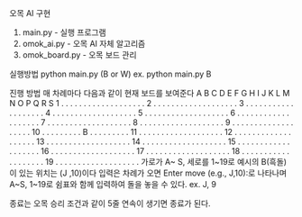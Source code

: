 오목 AI 구현

1. main.py - 실행 프로그램 
2. omok_ai.py - 오목 AI 자체 알고리즘 
3. omok_board.py - 오목 보드 관리


실행방법
python main.py (B or W)
ex. python main.py B

진행 방법
매 차례마다 다음과 같이 현재 보드를 보여준다
  A B C D E F G H I J K L M N O P Q R S
1 . . . . . . . . . . . . . . . . . . .
2 . . . . . . . . . . . . . . . . . . .
3 . . . . . . . . . . . . . . . . . . .
4 . . . . . . . . . . . . . . . . . . .
5 . . . . . . . . . . . . . . . . . . .
6 . . . . . . . . . . . . . . . . . . .
7 . . . . . . . . . . . . . . . . . . .
8 . . . . . . . . . . . . . . . . . . .
9 . . . . . . . . . . . . . . . . . . .
10 . . . . . . . . . B . . . . . . . . .
11 . . . . . . . . . . . . . . . . . . .
12 . . . . . . . . . . . . . . . . . . .
13 . . . . . . . . . . . . . . . . . . .
14 . . . . . . . . . . . . . . . . . . .
15 . . . . . . . . . . . . . . . . . . .
16 . . . . . . . . . . . . . . . . . . .
17 . . . . . . . . . . . . . . . . . . .
18 . . . . . . . . . . . . . . . . . . .
19 . . . . . . . . . . . . . . . . . . .
가로가 A~ S, 세로를 1~19로 예시의 B(흑돌)이 있는 위치는 (J ,10)이다
입력은 차례가 오면
Enter move (e.g., J,10):로 나타나며 
A~S, 1~19로 쉼표와 함께 입력하여 돌을 놓을 수 있다.
ex. J, 9

종료는 오목 승리 조건과 같이 5줄 연속이 생기면 종료가 된다.
